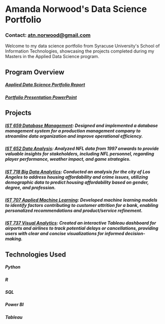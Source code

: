 # Amanda Norwood's Data Science Portfolio
### Contact: atn.norwood@gmail.com
Welcome to my data science portfolio from Syracuse University's School of Information Technologies, showcasing the projects completed during my Masters in the Applied Data Science program.

## Program Overview


##### [Applied Data Science Portfolio Report](https://github.com/a-n7/Applied-Data-Science-Portfolio/blob/main/Program%20Overview/Applied%20Data%20Science%20Portfolio%20Report.pdf)
##### [Portfolio Presentation PowerPoint](https://github.com/a-n7/Applied-Data-Science-Portfolio/blob/main/Program%20Overview/Portfolio%20Presentation%20PowerPoint.pdf)



## Projects
##### [IST 659 Database Management](https://github.com/a-n7/Applied-Data-Science-Portfolio/tree/main/Projects/IST%20659%20-%20Database%20Management): Designed and implemented a database management system for a production management company to streamline data organization and improve operational efficiency.
##### [IST 652 Data Analysis](https://github.com/a-n7/Applied-Data-Science-Portfolio/tree/main/Projects/IST%20652%20-%20Scripting%20for%20Data%20Analysis): Analyzed NFL data from 1997 onwards to provide valuable insights for stakeholders, including NFL personnel, regarding player performance, weather impact, and game strategies.
##### [IST 718 Big Data Analytics](https://github.com/a-n7/Applied-Data-Science-Portfolio/tree/main/Projects/IST%20718%20-%20Big%20Data%20Analytics): Conducted an analysis for the city of Los Angeles to address housing affordability and crime issues, utilizing demographic data to predict housing affordability based on gender, degree, and profession.
##### [IST 707 Applied Machine Learning](https://github.com/a-n7/Applied-Data-Science-Portfolio/tree/main/Projects/IST%20707%20-%20Applied%20Machine%20Learning): Developed machine learning models to identify factors contributing to customer attrition for a bank, enabling personalized recommendations and product/service refinement.
##### [IST 737 Visual Analytics](https://github.com/a-n7/Applied-Data-Science-Portfolio/tree/main/Projects/IST%20737%20-%20Visual%20Analytics): Created an interactive Tableau dashboard for airports and airlines to track potential delays or cancellations, providing users with clear and concise visualizations for informed decision-making.




## Technologies Used
##### Python
##### R
##### SQL
##### Power BI
##### Tableau

